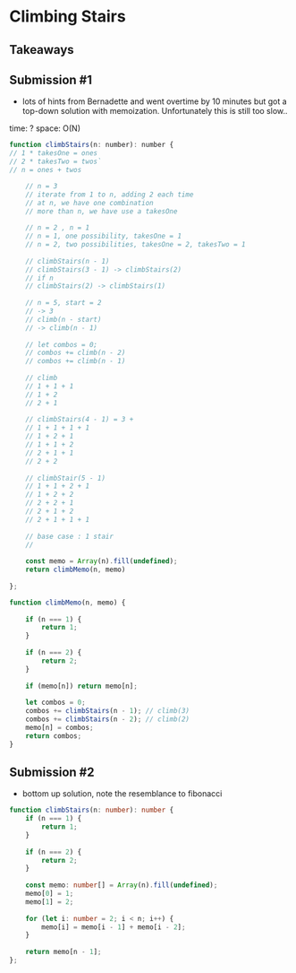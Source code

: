 # Climbing Stairs

## Takeaways

## Submission #1
- lots of hints from Bernadette and went overtime by 10 minutes but got a top-down solution with memoization. Unfortunately this is still too slow..

time: ?
space: O(N)

```js
function climbStairs(n: number): number {
// 1 * takesOne = ones
// 2 * takesTwo = twos`
// n = ones + twos

    // n = 3
    // iterate from 1 to n, adding 2 each time
    // at n, we have one combination
    // more than n, we have use a takesOne
    
    // n = 2 , n = 1
    // n = 1, one possibility, takesOne = 1
    // n = 2, two possibilities, takesOne = 2, takesTwo = 1
    
    // climbStairs(n - 1)
    // climbStairs(3 - 1) -> climbStairs(2)
    // if n 
    // climbStairs(2) -> climbStairs(1)
    
    // n = 5, start = 2
    // -> 3
    // climb(n - start)
    // -> climb(n - 1)
    
    // let combos = 0;
    // combos += climb(n - 2)
    // combos += climb(n - 1)
    
    // climb
    // 1 + 1 + 1
    // 1 + 2
    // 2 + 1
    
    // climbStairs(4 - 1) = 3 + 
    // 1 + 1 + 1 + 1
    // 1 + 2 + 1
    // 1 + 1 + 2
    // 2 + 1 + 1
    // 2 + 2
    
    // climbStair(5 - 1)
    // 1 + 1 + 2 + 1
    // 1 + 2 + 2
    // 2 + 2 + 1
    // 2 + 1 + 2
    // 2 + 1 + 1 + 1
    
    // base case : 1 stair
    // 
    
    const memo = Array(n).fill(undefined);
    return climbMemo(n, memo)
    
};

function climbMemo(n, memo) {
    
    if (n === 1) {
        return 1;
    }
    
    if (n === 2) {
        return 2;
    }
    
    if (memo[n]) return memo[n];
    
    let combos = 0;
    combos += climbStairs(n - 1); // climb(3)
    combos += climbStairs(n - 2); // climb(2)
    memo[n] = combos;
    return combos;
}
```

## Submission #2
- bottom up solution, note the resemblance to fibonacci

```typescript
function climbStairs(n: number): number {
    if (n === 1) {
        return 1;
    }
    
    if (n === 2) {
        return 2;
    }
    
    const memo: number[] = Array(n).fill(undefined);
    memo[0] = 1;
    memo[1] = 2;
    
    for (let i: number = 2; i < n; i++) {
        memo[i] = memo[i - 1] + memo[i - 2];
    }    
    
    return memo[n - 1];    
};
```